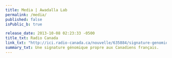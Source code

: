 ```yaml
---
title: Media | Awadalla Lab
permalink: /media/
published: false
isPublic_b: true

release_date: 2013-10-08 02:23:33 -0500
title_txt: Radio Canada
link_txt: "http://ici.radio-canada.ca/nouvelle/635884/signature-genomique-canadiens-francais"
summary_txt: Une signature génomique propre aux Canadiens français.
---
```

